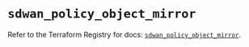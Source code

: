 # `sdwan_policy_object_mirror`

Refer to the Terraform Registry for docs: [`sdwan_policy_object_mirror`](https://registry.terraform.io/providers/ciscodevnet/sdwan/0.8.0/docs/resources/policy_object_mirror).
